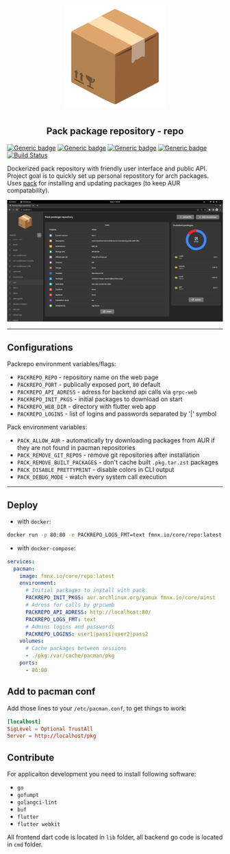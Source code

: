 <p align="center">
<img style="align: center; padding-left: 10px; padding-right: 10px; padding-bottom: 10px;" width="238px" height="238px" src="./assets/images/logo.png" />
</p>

<h2 align="center">Pack package repository - repo</h2>

[![Generic badge](https://img.shields.io/badge/LICENSE-GPL-orange.svg)](https://fmnx.io/core/repo/src/branch/main/LICENSE)
[![Generic badge](https://img.shields.io/badge/GITEA-REPO-yellow.svg)](https://fmnx.io/core/repo)
[![Generic badge](https://img.shields.io/badge/GITHUB-REPO-white.svg)](https://github.com/fmnx-io/repo)
[![Generic badge](https://img.shields.io/badge/DOCKER-REGISTRY-blue.svg)](https://fmnx.io/core/-/packages/container/repo/latest)
[![Build Status](https://ci.fmnx.io/api/badges/core/repo/status.svg)](https://ci.fmnx.io/core/repo)

Dockerized pack repository with friendly user interface and public API. Project goal is to quickly set up personal repostitory for arch packages. Uses [pack](https://fmnx.io/core/pack) for installing and updating packages (to keep AUR compatability).

![](preview.png)

---

## Configurations

Packrepo environment variables/flags:

- `PACKREPO_REPO` - repository name on the web page
- `PACKREPO_PORT` - publically exposed port, `80` default
- `PACKREPO_API_ADRESS` - adress for backend api calls via `grpc-web`
- `PACKREPO_INIT_PKGS` - initial packages to download on start
- `PACKREPO_WEB_DIR` - directory with flutter web app
- `PACKREPO_LOGINS` - list of logins and passwords separated by '|' symbol

Pack environment variables:

- `PACK_ALLOW_AUR` - automatically try downloading packages from AUR if they are not found in pacman repositories
- `PACK_REMOVE_GIT_REPOS` - remove git repositories after installation
- `PACK_REMOVE_BUILT_PACKAGES` - don't cache built `.pkg.tar.zst` packages
- `PACK_DISABLE_PRETTYPRINT` - disable colors in CLI output
- `PACK_DEBUG_MODE` - watch every system call execution

---

## Deploy

- with `docker`:

```sh
docker run -p 80:80 -e PACKREPO_LOGS_FMT=text fmnx.io/core/repo:latest
```

- with `docker-compose`:

```yml
services:
  pacman:
    image: fmnx.io/core/repo:latest
    environment:
      # Initial packages to install with pack
      PACKREPO_INIT_PKGS: aur.archlinux.org/yamux fmnx.io/core/ainst
      # Adress for calls by grpcweb
      PACKREPO_API_ADRESS: http://localhost:80/
      PACKREPO_LOGS_FMT: text
      # Admins logins and passwords
      PACKREPO_LOGINS: user1|pass1|user2|pass2
    volumes:
      # Cache packages between sessions
      - ./pkg:/var/cache/pacman/pkg
    ports:
      - 80:80
```

## Add to pacman conf

Add those lines to your `/etc/pacman.conf`, to get things to work:

```conf
[localhost]
SigLevel = Optional TrustAll
Server = http://localhost/pkg
```

## Contribute

For applicaiton development you need to install following software:

- `go`
- `gofumpt`
- `golangci-lint`
- `buf`
- `flutter`
- `flutter webkit`

All frontend dart code is located in `lib` folder, all backend go code is
located in `cmd` folder.
